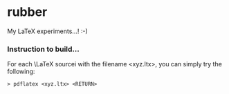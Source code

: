 # rubber
My LaTeX experiments...! :-)

### Instruction to build...

For each \LaTeX sourcei with the filename <xyz.ltx>, you can simply try the following:

``` shell
> pdflatex <xyz.ltx> <RETURN>
```
